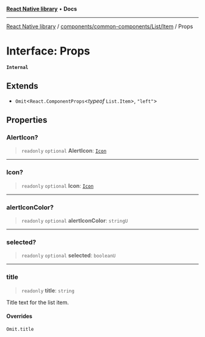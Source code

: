 [**React Native library**](../../../../../index.md) • **Docs**

***

[React Native library](../../../../../modules.md) / [components/common-components/List/Item](../index.md) / Props

# Interface: Props

**`Internal`**

## Extends

- `Omit`\<`React.ComponentProps`\<*typeof* `List.Item`\>, `"left"`\>

## Properties

### AlertIcon?

> `readonly` `optional` **AlertIcon**: [`Icon`](../../../../../icons/icons-common/types/interfaces/Icon.md)

***

### Icon?

> `readonly` `optional` **Icon**: [`Icon`](../../../../../icons/icons-common/types/interfaces/Icon.md)

***

### alertIconColor?

> `readonly` `optional` **alertIconColor**: `stringU`

***

### selected?

> `readonly` `optional` **selected**: `booleanU`

***

### title

> `readonly` **title**: `string`

Title text for the list item.

#### Overrides

`Omit.title`
